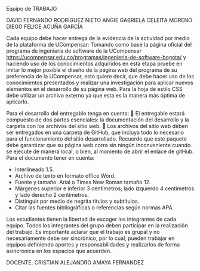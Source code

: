 Equipo de TRABAJO 

DAVID FERNANDO RODRÍGUEZ NIETO
ANGIE GABRIELA CELEITA MORENO
DIEGO FELIOE ACUÑA GARCÍA


Cada equipo debe hacer entrega de la evidencia de la actividad
por medio de la plataforma de UCompensar:
Tomando como base la página oficial del programa de
ingeniería de software de la UCompensar
https://ucompensar.edu.co/programas/ingenieria-de-software-bogota/ y haciendo uso de los conocimientos
adquiridos en esta etapa pruebe en imitar lo mejor posible el
diseño de la página web del programa de su preferencia de la
UCompensar, esto quiere decir, que debe hacer uso de los
conocimientos presentados y realizar una investigación para
aplicar nuevos elementos en el desarrollo de su página web.
Para la hoja de estilo CSS debe utilizar un archivo externo ya
que esta es la manera más óptima de aplicarlo.

Para el desarrollo del entregable tenga en cuenta:
 El entregable estará compuesto de dos partes esenciales:
la documentación del desarrollo y la carpeta con los
archivos del sitio web.
 Los archivos del sitio web deben ser entregados en una
carpeta de GitHub, que incluya todo lo necesario para el
funcionamiento del sitio desarrollado. Recuerde que este
paquete debe garantizar que su página web corra sin
ningún inconveniente cuando se ejecute de manera local,
o bien, al momento de abrir el enlace de gitHub.
Para el documento tener en cuenta:

- Interlineado 1.5.
- Archivo de texto en formato office Word.
- Fuente y tamaño: Arial o Times New Roman tamaño 12.
- Márgenes superior e inferior 3 centímetros; lado izquierdo 4 centímetros y lado derecho 2 centímetros.
- Distinguir por medio de negrita títulos y subtítulos.
- Citar las fuentes bibliográficas o referencias según normas APA.

Los estudiantes tienen la libertad de escoger los integrantes de
cada equipo. Todos los integrantes del grupo deben participar
en la realización del trabajo. Es importante aclarar que el
trabajo es grupal y no necesariamente debe ser sincrónico, por
lo cual, pueden trabajar en equipos definiendo aportes y
responsabilidades y realizarlos de forma asincrónica en los
espacios que acuerden.


DOCENTE.    CRISTIAN ALEJANDRO AMAYA FERNANDEZ